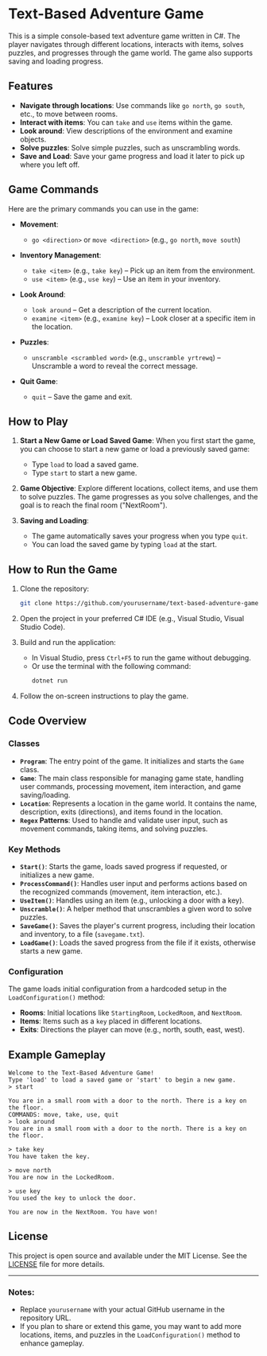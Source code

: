 # Text-Based Adventure Game

This is a simple console-based text adventure game written in C#. The player navigates through different locations, interacts with items, solves puzzles, and progresses through the game world. The game also supports saving and loading progress.

## Features

- **Navigate through locations**: Use commands like `go north`, `go south`, etc., to move between rooms.
- **Interact with items**: You can `take` and `use` items within the game.
- **Look around**: View descriptions of the environment and examine objects.
- **Solve puzzles**: Solve simple puzzles, such as unscrambling words.
- **Save and Load**: Save your game progress and load it later to pick up where you left off.
  
## Game Commands

Here are the primary commands you can use in the game:

- **Movement**: 
  - `go <direction>` or `move <direction>` (e.g., `go north`, `move south`)
  
- **Inventory Management**:
  - `take <item>` (e.g., `take key`) – Pick up an item from the environment.
  - `use <item>` (e.g., `use key`) – Use an item in your inventory.

- **Look Around**:
  - `look around` – Get a description of the current location.
  - `examine <item>` (e.g., `examine key`) – Look closer at a specific item in the location.

- **Puzzles**:
  - `unscramble <scrambled word>` (e.g., `unscramble yrtrewq`) – Unscramble a word to reveal the correct message.

- **Quit Game**:
  - `quit` – Save the game and exit.

## How to Play

1. **Start a New Game or Load Saved Game**:
   When you first start the game, you can choose to start a new game or load a previously saved game:
   - Type `load` to load a saved game.
   - Type `start` to start a new game.
   
2. **Game Objective**:
   Explore different locations, collect items, and use them to solve puzzles. The game progresses as you solve challenges, and the goal is to reach the final room ("NextRoom").

3. **Saving and Loading**:
   - The game automatically saves your progress when you type `quit`.
   - You can load the saved game by typing `load` at the start.

## How to Run the Game

1. Clone the repository:

   ```bash
   git clone https://github.com/yourusername/text-based-adventure-game.git
   ```

2. Open the project in your preferred C# IDE (e.g., Visual Studio, Visual Studio Code).

3. Build and run the application:
   - In Visual Studio, press `Ctrl+F5` to run the game without debugging.
   - Or use the terminal with the following command:
     ```bash
     dotnet run
     ```

4. Follow the on-screen instructions to play the game.

## Code Overview

### Classes

- **`Program`**: The entry point of the game. It initializes and starts the `Game` class.
- **`Game`**: The main class responsible for managing game state, handling user commands, processing movement, item interaction, and game saving/loading.
- **`Location`**: Represents a location in the game world. It contains the name, description, exits (directions), and items found in the location.
- **`Regex` Patterns**: Used to handle and validate user input, such as movement commands, taking items, and solving puzzles.

### Key Methods

- **`Start()`**: Starts the game, loads saved progress if requested, or initializes a new game.
- **`ProcessCommand()`**: Handles user input and performs actions based on the recognized commands (movement, item interaction, etc.).
- **`UseItem()`**: Handles using an item (e.g., unlocking a door with a key).
- **`Unscramble()`**: A helper method that unscrambles a given word to solve puzzles.
- **`SaveGame()`**: Saves the player's current progress, including their location and inventory, to a file (`savegame.txt`).
- **`LoadGame()`**: Loads the saved progress from the file if it exists, otherwise starts a new game.

### Configuration

The game loads initial configuration from a hardcoded setup in the `LoadConfiguration()` method:
- **Rooms**: Initial locations like `StartingRoom`, `LockedRoom`, and `NextRoom`.
- **Items**: Items such as a `key` placed in different locations.
- **Exits**: Directions the player can move (e.g., north, south, east, west).

## Example Gameplay

```
Welcome to the Text-Based Adventure Game!
Type 'load' to load a saved game or 'start' to begin a new game.
> start

You are in a small room with a door to the north. There is a key on the floor.
COMMANDS: move, take, use, quit
> look around
You are in a small room with a door to the north. There is a key on the floor.

> take key
You have taken the key.

> move north
You are now in the LockedRoom.

> use key
You used the key to unlock the door.

You are now in the NextRoom. You have won!
```

## License

This project is open source and available under the MIT License. See the [LICENSE](LICENSE) file for more details.

---

### Notes:
- Replace `yourusername` with your actual GitHub username in the repository URL.
- If you plan to share or extend this game, you may want to add more locations, items, and puzzles in the `LoadConfiguration()` method to enhance gameplay.
